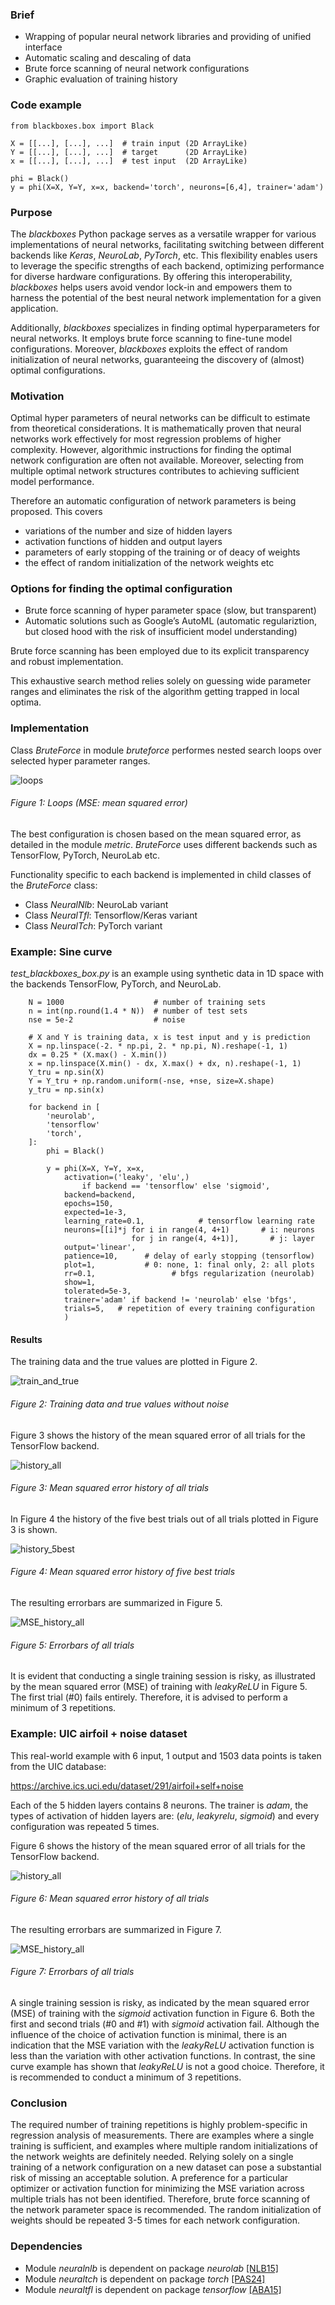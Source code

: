 ### Brief

- Wrapping of popular neural network libraries and providing of unified interface
- Automatic scaling and descaling of data 
- Brute force scanning of neural network configurations
- Graphic evaluation of training history

### Code example

    from blackboxes.box import Black

    X = [[...], [...], ...]  # train input (2D ArrayLike)
    Y = [[...], [...], ...]  # target      (2D ArrayLike)
    x = [[...], [...], ...]  # test input  (2D ArrayLike)
    
    phi = Black()
    y = phi(X=X, Y=Y, x=x, backend='torch', neurons=[6,4], trainer='adam')

### Purpose

The _blackboxes_ Python package serves as a versatile wrapper for various implementations of neural networks, facilitating switching between different backends like _Keras_, _NeuroLab_, _PyTorch_, etc. This flexibility enables users to leverage the specific strengths of each backend, optimizing performance for diverse hardware configurations. By offering this interoperability, _blackboxes_ helps users avoid vendor lock-in and empowers them to harness the potential of the best neural network implementation for a given application.

Additionally, _blackboxes_ specializes in finding optimal hyperparameters for neural networks. It employs brute force scanning to fine-tune model configurations. Moreover, _blackboxes_ exploits the effect of random initialization of neural networks, guaranteeing the discovery of (almost) optimal configurations.

### Motivation

Optimal hyper parameters of neural networks can be difficult to estimate from theoretical considerations. It is mathematically proven that neural networks work effectively for most regression problems of higher complexity.
However, algorithmic instructions for finding the optimal network configuration are often not available. 
Moreover, selecting from multiple optimal network structures contributes to achieving sufficient model performance.

Therefore an automatic configuration of network parameters is being proposed. This covers 

- variations of the number and size of hidden layers
- activation functions of hidden and output layers
- parameters of early stopping of the training or of deacy of weights
- the effect of random initialization of the network weights etc   

### Options for finding the optimal configuration

- Brute force scanning of hyper  parameter space (slow, but transparent) 
- Automatic solutions such as Google’s AutoML (automatic regulariztion, but closed hood with the risk of insufficient model understanding)

Brute force scanning has been employed due to its explicit transparency and robust implementation.

This exhaustive search method relies solely on guessing wide parameter ranges and eliminates the risk of the algorithm getting trapped in local optima.

### Implementation

Class _BruteForce_ in module _bruteforce_ performes nested search loops over selected hyper parameter ranges. 

![loops](https://github.com/dwweiss/blackboxes/blob/main/doc/fig/bruteforce_loops.png)

###### Figure 1: Loops (MSE: mean squared error)

The best configuration is chosen based on the mean squared error, as detailed in the module _metric_.
_BruteForce_ uses different backends such as TensorFlow, PyTorch, NeuroLab etc. 

Functionality specific to each backend is implemented in child classes of the _BruteForce_ class:
- Class _NeuralNlb_: NeuroLab variant
- Class _NeuralTfl_: Tensorflow/Keras variant
- Class _NeuralTch_: PyTorch variant

### Example: Sine curve
_test_blackboxes_box.py_ is an example using synthetic data in 1D space with the backends TensorFlow, PyTorch, and NeuroLab.  

        N = 1000                    # number of training sets
        n = int(np.round(1.4 * N))  # number of test sets
        nse = 5e-2                  # noise

        # X and Y is training data, x is test input and y is prediction
        X = np.linspace(-2. * np.pi, 2. * np.pi, N).reshape(-1, 1)
        dx = 0.25 * (X.max() - X.min())
        x = np.linspace(X.min() - dx, X.max() + dx, n).reshape(-1, 1)
        Y_tru = np.sin(X)
        Y = Y_tru + np.random.uniform(-nse, +nse, size=X.shape)
        y_tru = np.sin(x)

        for backend in [
            'neurolab',
            'tensorflow'
            'torch',
        ]:
            phi = Black()
        
            y = phi(X=X, Y=Y, x=x,
                activation=('leaky', 'elu',) 
                    if backend == 'tensorflow' else 'sigmoid',
                backend=backend,
                epochs=150,
                expected=1e-3,
                learning_rate=0.1,            # tensorflow learning rate
                neurons=[[i]*j for i in range(4, 4+1)       # i: neurons  
                               for j in range(4, 4+1)],       # j: layer
                output='linear',
                patience=10,      # delay of early stopping (tensorflow)
                plot=1,           # 0: none, 1: final only, 2: all plots 
                rr=0.1,                 # bfgs regularization (neurolab)
                show=1,
                tolerated=5e-3,
                trainer='adam' if backend != 'neurolab' else 'bfgs',
                trials=5,   # repetition of every training configuration 
                )

#### Results

The training data and the true values are plotted in Figure 2.

![train_and_true](https://github.com/dwweiss/blackboxes/blob/main/doc/fig/bruteforce_train_and_true1.png)

###### Figure 2: Training data and true values without noise


Figure 3 shows the history of the mean squared error of all trials for the TensorFlow backend. 

![history_all](https://github.com/dwweiss/blackboxes/blob/main/doc/fig/bruteforce_history1_all.png)

###### Figure 3: Mean squared error history of all trials


In Figure 4 the history of the five best trials out of all trials plotted in Figure 3 is shown. 

![history_5best](https://github.com/dwweiss/blackboxes/blob/main/doc/fig/bruteforce_history1_5best.png)

###### Figure 4: Mean squared error history of five best trials


The resulting errorbars are summarized in Figure 5. 

![MSE_history_all](https://github.com/dwweiss/blackboxes/blob/main/doc/fig/bruteforce_errorbars1.png)

###### Figure 5: Errorbars of all trials

It is evident that conducting a single training session is risky, as illustrated by the mean squared error (MSE) of training with _leakyReLU_ in Figure 5. The first trial (#0) fails entirely. Therefore, it is advised to perform a minimum of 3 repetitions.

### Example: UIC airfoil + noise dataset

This real-world example with 6 input, 1 output and 1503 data points is taken from the UIC database:

https://archive.ics.uci.edu/dataset/291/airfoil+self+noise

Each of the 5 hidden layers contains 8 neurons. The trainer is _adam_, the types of activation of hidden layers are: (_elu_, _leakyrelu_, _sigmoid_) and every configuration was repeated 5 times.   

Figure 6 shows the history of the mean squared error of all trials for the TensorFlow backend. 

![history_all](https://github.com/dwweiss/blackboxes/blob/main/doc/fig/bruteforce_history_uic_airfoil.png)

###### Figure 6: Mean squared error history of all trials


The resulting errorbars are summarized in Figure 7. 

![MSE_history_all](https://github.com/dwweiss/blackboxes/blob/main/doc/fig/bruteforce_errorbars_uic_airfoil.png)

###### Figure 7: Errorbars of all trials

A single training session is risky, as indicated by the mean squared error (MSE) of training with the _sigmoid_ activation function in Figure 6. Both the first and second trials (#0 and #1) with _sigmoid_ activation fail. Although the influence of the choice of activation function is minimal, there is an indication that the MSE variation with the _leakyReLU_ activation function is less than the variation with other activation functions. In contrast, the sine curve example has shown that _leakyReLU_ is not a good choice. Therefore, it is recommended to conduct a minimum of 3 repetitions.


### Conclusion

The required number of training repetitions is highly problem-specific in regression analysis of measurements. There are examples where a single training is sufficient, and examples where multiple random initializations of the network weights are definitely needed. Relying solely on a single training of a network configuration on a new dataset can pose a substantial risk of missing an acceptable solution. A preference for a particular optimizer or activation function for minimizing the MSE variation across multiple trials has not been identified. Therefore, brute force scanning of the network parameter space is recommended. The random initialization of weights should be repeated 3-5 times for each network configuration.


### Dependencies
- Module _neuralnlb_ is dependent on package _neurolab_ [[NLB15]](https://github.com/dwweiss/grayboxes/wiki/References#nlb15)
- Module _neuraltch_ is dependent on package _torch_ [[PAS24]](https://github.com/dwweiss/grayboxes/wiki/References#pas24)
- Module _neuraltfl_ is dependent on package _tensorflow_ [[ABA15]](https://github.com/dwweiss/grayboxes/wiki/References#aba15)
